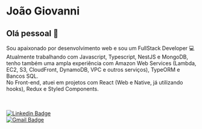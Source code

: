 # João Giovanni

## Olá pessoal 👋
Sou apaixonado por desenvolvimento web e sou um FullStack Developer :computer:
<br/>
Atualmente trabalhando com Javascript, Typescript, NestJS e MongoDB, tenho também uma ampla experiência com Amazon Web Services (Lambda, EC2, S3, CloudFront, DynamoDB, VPC e outros serviços), TypeORM e Bancos SQL.
<br/>
No Front-end, atuei em projetos com React (Web e Native, já utilizando hooks), Redux e Styled Components.
<br/>
<br/>

<br/>[![Linkedin Badge](https://img.shields.io/badge/-Jo%C3%A3o%20Giovanni-blue?style=flat-square&logo=Linkedin&logoColor=white&link=https://www.linkedin.com/in/giovannijoao/)](https://www.linkedin.com/in/giovannijoao)
<br/>
[![Gmail Badge](https://img.shields.io/badge/-joaogiovannivilela@gmail.com-c14438?style=flat-square&logo=Gmail&logoColor=white&link=mailto:joaogiovannivilela@gmail.com)](mailto:joaogiovannivilela@gmail.com)
